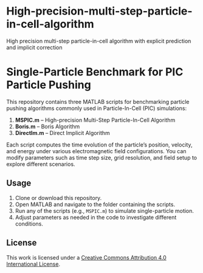 # High-precision-multi-step-particle-in-cell-algorithm
High precision multi-step particle-in-cell algorithm with explicit prediction and implicit correction

# Single-Particle Benchmark for PIC Particle Pushing

This repository contains three MATLAB scripts for benchmarking particle pushing algorithms commonly used in Particle-In-Cell (PIC) simulations:

1. **MSPIC.m** – High-precision Multi-Step Particle-In-Cell Algorithm  
2. **Boris.m** – Boris Algorithm  
3. **DirectIm.m** – Direct Implicit Algorithm  

Each script computes the time evolution of the particle’s position, velocity, and energy under various electromagnetic field configurations. You can modify parameters such as time step size, grid resolution, and field setup to explore different scenarios.

## Usage

1. Clone or download this repository.  
2. Open MATLAB and navigate to the folder containing the scripts.  
3. Run any of the scripts (e.g., `MSPIC.m`) to simulate single-particle motion.  
4. Adjust parameters as needed in the code to investigate different conditions.

## License

This work is licensed under a 
[Creative Commons Attribution 4.0 International License](https://creativecommons.org/licenses/by/4.0/).
